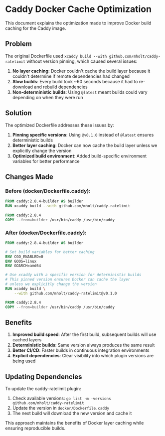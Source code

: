 # Caddy Docker Cache Optimization

This document explains the optimization made to improve Docker build caching for the Caddy image.

## Problem

The original Dockerfile used `xcaddy build --with github.com/mholt/caddy-ratelimit` without version pinning, which caused several issues:

1. **No layer caching**: Docker couldn't cache the build layer because it couldn't determine if remote dependencies had changed
2. **Slow builds**: Every build took ~60 seconds because it had to re-download and rebuild dependencies
3. **Non-deterministic builds**: Using `@latest` meant builds could vary depending on when they were run

## Solution

The optimized Dockerfile addresses these issues by:

1. **Pinning specific versions**: Using `@v0.1.0` instead of `@latest` ensures deterministic builds
2. **Better layer caching**: Docker can now cache the build layer unless we explicitly change the version
3. **Optimized build environment**: Added build-specific environment variables for better performance

## Changes Made

### Before (docker/Dockerfile.caddy):
```dockerfile
FROM caddy:2.8.4-builder AS builder
RUN xcaddy build --with github.com/mholt/caddy-ratelimit
 
FROM caddy:2.8.4
COPY --from=builder /usr/bin/caddy /usr/bin/caddy
```

### After (docker/Dockerfile.caddy):
```dockerfile
FROM caddy:2.8.4-builder AS builder

# Set build variables for better caching
ENV CGO_ENABLED=0
ENV GOOS=linux
ENV GOARCH=amd64

# Use xcaddy with a specific version for deterministic builds
# This pinned version ensures Docker can cache the layer
# unless we explicitly change the version
RUN xcaddy build \
    --with github.com/mholt/caddy-ratelimit@v0.1.0

FROM caddy:2.8.4
COPY --from=builder /usr/bin/caddy /usr/bin/caddy
```

## Benefits

1. **Improved build speed**: After the first build, subsequent builds will use cached layers
2. **Deterministic builds**: Same version always produces the same result
3. **Better CI/CD**: Faster builds in continuous integration environments
4. **Explicit dependencies**: Clear visibility into which plugin versions are being used

## Updating Dependencies

To update the caddy-ratelimit plugin:

1. Check available versions: `go list -m -versions github.com/mholt/caddy-ratelimit`
2. Update the version in `docker/Dockerfile.caddy`
3. The next build will download the new version and cache it

This approach maintains the benefits of Docker layer caching while ensuring reproducible builds.